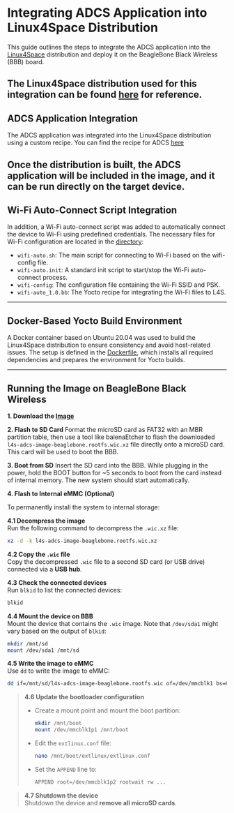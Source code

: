 # Integrating ADCS Application into Linux4Space Distribution

This guide outlines the steps to integrate the ADCS application into the [Linux4Space](https://linux4space.org) distribution and deploy it on the BeagleBone Black Wireless (BBB) board.

The Linux4Space distribution used for this integration can be found [here](https://gitlab.com/linux4space/BBW-ADCS) for reference.
---
## ADCS Application Integration
The ADCS application was integrated into the Linux4Space distribution using a custom recipe. You can find the recipe for ADCS [here](/L4S_yocto_files/adcs/adcs_1.0.bb)

Once the distribution is built, the ADCS application will be included in the image, and it can be run directly on the target device.
---
## Wi-Fi Auto-Connect Script Integration
In addition, a Wi-Fi auto-connect script was added to automatically connect the device to Wi-Fi using predefined credentials. The necessary files for Wi-Fi configuration are located in the  [directory](/L4S_yocto_files/wifi-connection):

- `wifi-auto.sh`: The main script for connecting to Wi-Fi based on the wifi-config file.
- `wifi-auto.init`: A standard init script to start/stop the Wi-Fi auto-connect process.
- `wifi-config`: The configuration file containing the Wi-Fi SSID and PSK.
- `wifi-auto_1.0.bb`: The Yocto recipe for integrating the Wi-Fi files to L4S.
---
## Docker-Based Yocto Build Environment
A Docker container based on Ubuntu 20.04 was used to build the Linux4Space distribution to ensure consistency and avoid host-related issues. The setup is defined in the [Dockerfile](/L4S_yocto_files/Dockerfile), which installs all required dependencies and prepares the environment for Yocto builds.


---
## Running the Image on BeagleBone Black Wireless

**1. Download the [Image]()** 

**2. Flash to SD Card**
Format the microSD card as FAT32 with an MBR partition table, then use a tool like balenaEtcher to flash the downloaded `l4s-adcs-image-beaglebone.rootfs.wic.xz` file directly onto a microSD card. This card will be used to boot the BBB.

**3. Boot from SD**
Insert the SD card into the BBB. While plugging in the power, hold the BOOT button for ~5 seconds to boot from the card instead of internal memory. The new system should start automatically.

**4. Flash to Internal eMMC (Optional)**

To permanently install the system to internal storage:

**4.1 Decompress the image**  
Run the following command to decompress the `.wic.xz` file:
```bash
xz -d -k l4s-adcs-image-beaglebone.rootfs.wic.xz
```

**4.2 Copy the `.wic` file**  
Copy the decompressed `.wic` file to a second SD card (or USB drive) connected via a **USB hub**.

**4.3 Check the connected devices**  
Run `blkid` to list the connected devices:
```bash
blkid
```

**4.4 Mount the device on BBB**  
Mount the device that contains the `.wic` image. Note that `/dev/sda1` might vary based on the output of `blkid`:
```bash
mkdir /mnt/sd
mount /dev/sda1 /mnt/sd
```

**4.5 Write the image to eMMC**  
Use `dd` to write the image to eMMC:
```bash
dd if=/mnt/sd/l4s-adcs-image-beaglebone.rootfs.wic of=/dev/mmcblk1 bs=64K
```

> **4.6 Update the bootloader configuration**  
> - Create a mount point and mount the boot partition:
>     ```bash
>     mkdir /mnt/boot
>     mount /dev/mmcblk1p1 /mnt/boot
>     ```
> - Edit the `extlinux.conf` file:
>     ```bash
>     nano /mnt/boot/extlinux/extlinux.conf
>     ```
> - Set the `APPEND` line to:
>     ```bash
>     APPEND root=/dev/mmcblk1p2 rootwait rw ...
>    ```

> **4.7 Shutdown the device**  
> Shutdown the device and **remove all microSD cards**.






